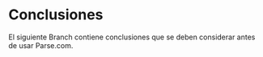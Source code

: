 # Conclusiones
El siguiente Branch contiene conclusiones que se deben considerar antes de usar Parse.com.
